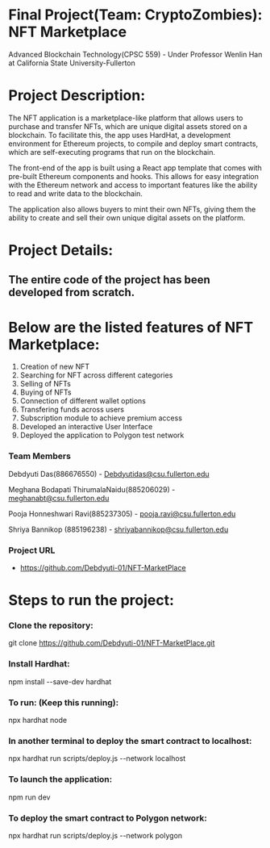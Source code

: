 # Final Project(Team: CryptoZombies): NFT Marketplace 
Advanced Blockchain Technology(CPSC 559) - Under Professor Wenlin Han at California State University-Fullerton

# Project Description:
The NFT application is a marketplace-like platform that allows users to purchase and transfer NFTs, which are unique digital assets stored on a blockchain. To facilitate this, the app uses HardHat, a development environment for Ethereum projects, to compile and deploy smart contracts, which are self-executing programs that run on the blockchain.

The front-end of the app is built using a React app template that comes with pre-built Ethereum components and hooks. This allows for easy integration with the Ethereum network and access to important features like the ability to read and write data to the blockchain.

The application also allows buyers to mint their own NFTs, giving them the ability to create and sell their own unique digital assets on the platform.


# Project Details:
## The entire code of the project has been developed from scratch.
# Below are the listed features of NFT Marketplace:
1. Creation of new NFT
2. Searching for NFT across different categories
3. Selling of NFTs
4. Buying of NFTs
5. Connection of different wallet options 
6. Transfering funds across users
7. Subscription module to achieve premium access
8. Developed an interactive User Interface
9. Deployed the application to Polygon test network

### Team Members

Debdyuti Das(886676550) - Debdyutidas@csu.fullerton.edu

Meghana Bodapati ThirumalaNaidu(885206029) - meghanabt@csu.fullerton.edu

Pooja Honneshwari Ravi(885237305) - pooja.ravi@csu.fullerton.edu

Shriya Bannikop (885196238) - shriyabannikop@csu.fullerton.edu

### Project URL
- https://github.com/Debdyuti-01/NFT-MarketPlace

# Steps to run the project:
### Clone the repository:
git clone https://github.com/Debdyuti-01/NFT-MarketPlace.git

### Install Hardhat:
npm install --save-dev hardhat

### To run: (Keep this running):
npx hardhat node

### In another terminal to deploy the smart contract to localhost:
npx hardhat run scripts/deploy.js --network localhost

### To launch the application:
npm run dev

### To deploy the smart contract to Polygon network: 
npx hardhat run scripts/deploy.js --network polygon

